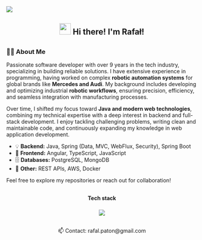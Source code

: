 <img src="200h.gif" />
<h2 align="center"><img src = "https://raw.githubusercontent.com/MartinHeinz/MartinHeinz/master/wave.gif" width = 30px> Hi there! I'm Rafał!</h2>

##

### 👨‍💻 About Me  

Passionate software developer with over 9 years in the tech industry, specializing in building reliable solutions. I have extensive experience in programming, having worked on complex **robotic automation systems** for global brands like **Mercedes and Audi**. My background includes developing and optimizing industrial **robotic workflows**, ensuring precision, efficiency, and seamless integration with manufacturing processes.  

Over time, I shifted my focus toward **Java and modern web technologies**, combining my technical expertise with a deep interest in backend and full-stack development. I enjoy tackling challenging problems, writing clean and maintainable code, and continuously expanding my knowledge in web application development.  

- 💡 **Backend:** Java, Spring (Data, MVC, WebFlux, Security), Spring Boot  
- 🎨 **Frontend:** Angular, TypeScript, JavaScript  
- 🗄️ **Databases:** PostgreSQL, MongoDB
- 🔧 **Other:** REST APIs, AWS, Docker

Feel free to explore my repositories or reach out for collaboration!  

##

<p align="center"><b>Tech stack</b></p>

###

<p align="center">
  <a href="https://skillicons.dev">
    <img src="https://skillicons.dev/icons?i=java,angular,spring,docker,mysql,git,linux,html,css,maven" />
  </a>
</p>

##

<p align="center">
📫 Contact: rafal.paton@gmail.com<br>
</p>
